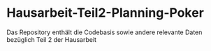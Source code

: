 # Hausarbeit-Teil2-Planning-Poker
Das Repository enthält die Codebasis sowie andere relevante Daten bezüglich Teil 2 der Hausarbeit

